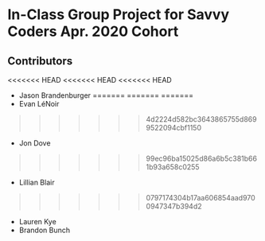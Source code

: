 # In-Class Group Project for Savvy Coders Apr. 2020 Cohort

## Contributors
<<<<<<< HEAD
<<<<<<< HEAD
<<<<<<< HEAD
- Jason Brandenburger
=======
=======
=======
- Evan LéNoir
>>>>>>> 4d2224d582bc3643865755d8699522094cbf1150
- Jon Dove
>>>>>>> 99ec96ba15025d86a6b5c381b661b93a658c0255
- Lillian Blair
>>>>>>> 0797174304b17aa606854aad9700947347b394d2
- Lauren Kye
- Brandon Bunch

